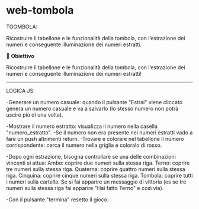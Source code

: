 # web-tombola

TOOMBOLA:

Ricostruire il tabellone e le funzionalità della tombola, con l’estrazione dei numeri e conseguente illuminazione dei numeri estratti.

🎯 **Obiettivo**

Ricostruire il tabellone e le funzionalità della tombola, con l’estrazione dei numeri e conseguente illuminazione dei numeri estratti!


**************************************************************************************************************************************

LOGICA JS:

<!-- input -->
-Generare un numero casuale: quando il pulsante "Estrai" viene cliccato genera un numero casuale e va a salvarlo (lo stesso numero non potrà uscire più di una volta).

<!-- elaborazione -->
-Mostrare il numero estratto: visualizza il numero nella casella "numero_estratto".
-Se il numero non era presente nei numeri estratti vado a fare un push altrimenti return.
-Trovare e colorare nel tabellone il numero corrispondente: cerca il numero nella griglia e coloralo di rosso.

<!-- output -->
-Dopo ogni estrazione, bisogna controllare se una delle combinazioni vincenti si attua:
Ambo: coprire due numeri sulla stessa riga.
Terno: coprire tre numeri sulla stessa riga.
Quaterna: coprire quattro numeri sulla stessa riga.
Cinquina: coprire cinque numeri sulla stessa riga.
Tombola: coprire tutti i numeri sulla cartella.
Se si fai apparire un messaggio di vittoria (es se tre numeri sulla stessa riga fai apparire "Hai fatto Terno" e così via).

-Con il pulsante "termina" resetto il gioco.
